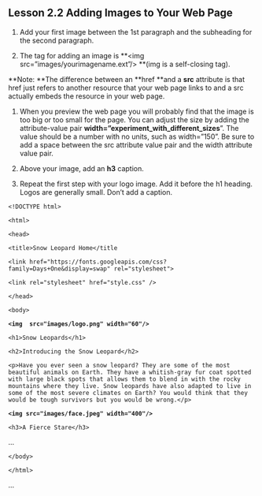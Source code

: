 ## Lesson 2.2 **Adding Images to Your Web Page**

1. Add your first image between the 1st paragraph and the subheading for the second paragraph.

2. The tag for adding an image is **&lt;img src=”images/yourimagename.ext”/&gt; **\(img is a self-closing tag\).

**Note: **The difference between an **href **and a **src** attribute is that href just refers to another resource that your web page links to and a src actually embeds the resource in your web page.

1. When you preview the web page you will probably find that the image is too big or too small for the page. You can adjust the size by adding the attribute-value pair **width=”experiment\_with\_different\_sizes**”. The value should be a number with no units, such as width=”150”. Be sure to add a space between the src attribute value pair and the width attribute value pair.

2. Above your image, add an **h3** caption.

3. Repeat the first step with your logo image. Add it before the h1 heading. Logos are generally small. Don’t add a caption.

`<!DOCTYPE html>`

`<html>`

`<head>`

`<title>Snow Leopard Home</title`

`<link href="https://fonts.googleapis.com/css?family=Days+One&display=swap" rel="stylesheet">`

`<link rel="stylesheet" href="style.css" />`

`</head>`

`<body>`

**`<img  src="images/logo.png" width="60"/>`**

`<h1>Snow Leopards</h1>`

`<h2>Introducing the Snow Leopard</h2>`

`<p>Have you ever seen a snow leopard? They are some of the most beautiful animals on Earth. They have a whitish-gray fur coat spotted with large black spots that allows them to blend in with the rocky mountains where they live. Snow leopards have also adapted to live in some of the most severe climates on Earth? You would think that they would be tough survivors but you would be wrong.</p>`

**`<img src="images/face.jpeg" width="400"/>`**

`<h3>A Fierce Stare</h3>`

...

`</body>`

`</html>`

...

